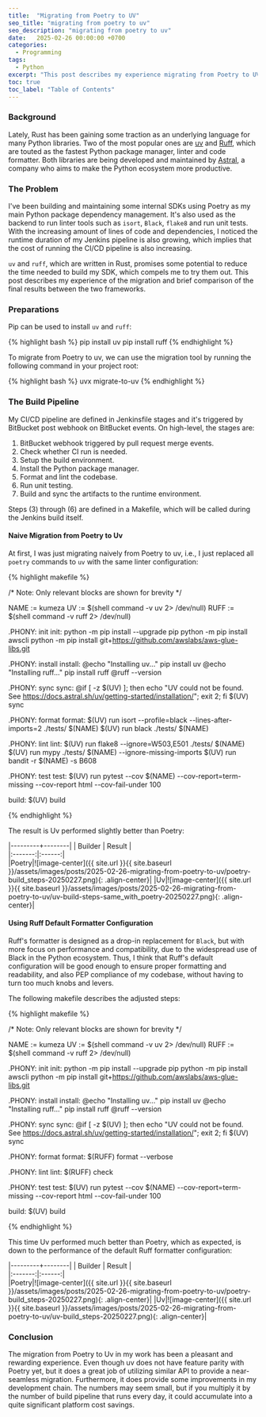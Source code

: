 ```yaml
---
title:  "Migrating from Poetry to UV"
seo_title: "migrating from poetry to uv"
seo_description: "migrating from poetry to uv"
date:   2025-02-26 00:00:00 +0700
categories:
  - Programming
tags:
  - Python
excerpt: "This post describes my experience migrating from Poetry to UV (+Ruff) as my Python packaging and build framework."
toc: true
toc_label: "Table of Contents"
---
```

### Background
Lately, Rust has been gaining some traction as an underlying language for many Python libraries. Two of the most popular ones are [uv](https://astral.sh/blog/uv) and [Ruff](https://docs.astral.sh/ruff/?ref=blog.jerrycodes.com), which are touted as the fastest Python package manager, linter and code formatter. Both libraries are being developed and maintained by [Astral](https://astral.sh), a company who aims to make the Python ecosystem more productive.

### The Problem
I've been building and maintaining some internal SDKs using Poetry as my main Python package dependency management. It's also used as the backend to run linter tools such as `isort`, `Black`, `flake8` and run unit tests. With the increasing amount of lines of code and dependencies, I noticed the runtime duration of my Jenkins pipeline is also growing, which implies that the cost of running the CI/CD pipeline is also increasing. 

`uv` and `ruff`, which are written in Rust, promises some potential to reduce the time needed to build my SDK, which compels me to try them out. This post describes my experience of the migration and brief comparison of the final results between the two frameworks.  

### Preparations

Pip can be used to install `uv` and `ruff`:

{% highlight bash %}
pip install uv
pip install ruff
{% endhighlight %}

To migrate from Poetry to uv, we can use the migration tool by running the following command in your project root:

{% highlight bash %}
uvx migrate-to-uv
{% endhighlight %}

### The Build Pipeline
My CI/CD pipeline are defined in Jenkinsfile stages and it's triggered by BitBucket post webhook on BitBucket events. On high-level, the stages are:

1. BitBucket webhook triggered by pull request merge events.
2. Check whether CI run is needed.
3. Setup the build environment.
4. Install the Python package manager.
5. Format and lint the codebase.
6. Run unit testing.
7. Build and sync the artifacts to the runtime environment.

Steps (3) through (6) are defined in a Makefile, which will be called during the Jenkins build itself.

#### Naive Migration from Poetry to Uv
At first, I was just migrating naively from Poetry to uv, i.e., I just replaced all `poetry` commands to `uv` with the same linter configuration:

{% highlight makefile %}

/* Note: Only relevant blocks are shown for brevity */

NAME := kumeza
UV := $(shell command -v uv 2> /dev/null)
RUFF := $(shell command -v ruff 2> /dev/null)

.PHONY: init
init:
		python -m pip install --upgrade pip
		python -m pip install awscli
		python -m pip install git+https://github.com/awslabs/aws-glue-libs.git
		
.PHONY: install
install:
		@echo "Installing uv..."
		pip install uv
		@echo "Installing ruff..."
		pip install ruff
		@ruff --version

.PHONY: sync
sync:
		@if [ -z $(UV) ]; then echo "UV could not be found. See https://docs.astral.sh/uv/getting-started/installation/"; exit 2; fi
		$(UV) sync

.PHONY: format
format: 
		$(UV) run isort --profile=black --lines-after-imports=2 ./tests/ $(NAME)
		$(UV) run black ./tests/ $(NAME)

.PHONY: lint
lint: 
		$(UV) run flake8 --ignore=W503,E501 ./tests/ $(NAME)
		$(UV) run mypy ./tests/ $(NAME) --ignore-missing-imports
		$(UV) run bandit -r $(NAME) -s B608

.PHONY: test
test: 
		$(UV) run pytest --cov $(NAME) --cov-report=term-missing --cov-report html --cov-fail-under 100 

build:
		$(UV) build

{% endhighlight %}

The result is Uv performed slightly better than Poetry:

|---------+--------|
| Builder | Result |  
|:-------:|:------:|  
|Poetry|![image-center]({{ site.url }}{{ site.baseurl }}/assets/images/posts/2025-02-26-migrating-from-poetry-to-uv/poetry-build_steps-20250227.png){: .align-center}|
|Uv|![image-center]({{ site.url }}{{ site.baseurl }}/assets/images/posts/2025-02-26-migrating-from-poetry-to-uv/uv-build-steps-same_with_poetry-20250227.png){: .align-center}|

#### Using Ruff Default Formatter Configuration
Ruff's formatter is designed as a drop-in replacement for `Black`, but with more focus on performance and compatibility, due to the widespread use of Black in the Python ecosystem. Thus, I think that Ruff's default configuration will be good enough to ensure proper formatting and readability, and also PEP compliance of my codebase, without having to turn too much knobs and levers.

The following makefile describes the adjusted steps:

{% highlight makefile %}

/* Note: Only relevant blocks are shown for brevity */

NAME := kumeza
UV := $(shell command -v uv 2> /dev/null)
RUFF := $(shell command -v ruff 2> /dev/null)

.PHONY: init
init:
		python -m pip install --upgrade pip
		python -m pip install awscli
		python -m pip install git+https://github.com/awslabs/aws-glue-libs.git
		
.PHONY: install
install:
		@echo "Installing uv..."
		pip install uv
		@echo "Installing ruff..."
		pip install ruff
		@ruff --version

.PHONY: sync
sync:
		@if [ -z $(UV) ]; then echo "UV could not be found. See https://docs.astral.sh/uv/getting-started/installation/"; exit 2; fi
		$(UV) sync

.PHONY: format
format: 
		$(RUFF) format --verbose

.PHONY: lint
lint: 
		$(RUFF) check

.PHONY: test
test: 
		$(UV) run pytest --cov $(NAME) --cov-report=term-missing --cov-report html --cov-fail-under 100 

build:
		$(UV) build

{% endhighlight %}

This time Uv performed much better than Poetry, which as expected, is down to the performance of the default Ruff formatter configuration:

|---------+--------|
| Builder | Result |  
|:-------:|:------:|  
|Poetry|![image-center]({{ site.url }}{{ site.baseurl }}/assets/images/posts/2025-02-26-migrating-from-poetry-to-uv/poetry-build_steps-20250227.png){: .align-center}|
|Uv|![image-center]({{ site.url }}{{ site.baseurl }}/assets/images/posts/2025-02-26-migrating-from-poetry-to-uv/uv-build_steps-20250227.png){: .align-center}|

### Conclusion
The migration from Poetry to Uv in my work has been a pleasant and rewarding experience. Even though uv does not have feature parity with Poetry yet, but it does a great job of utilizing similar API to provide a near-seamless migration. Furthermore, it does provide some improvements in my development chain. The numbers may seem small, but if you multiply it by the number of build pipeline that runs every day, it could accumulate into a quite significant platform cost savings.

